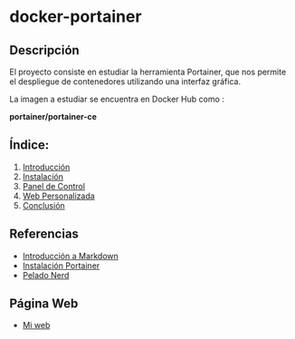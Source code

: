 # docker-portainer
## Descripción
El proyecto consiste en estudiar la herramienta Portainer, que nos permite el despliegue de contenedores utilizando una interfaz gráfica.

La imagen a estudiar se encuentra en Docker Hub como :

**portainer/portainer-ce**

## Índice:
1. [ Introducción ](https://github.com/anasalasro/docker-portainer/blob/main/introduccion.md)  
2. [ Instalación ](https://github.com/anasalasro/docker-portainer/blob/main/instalacion.md)  
3. [ Panel de Control ](https://github.com/anasalasro/docker-portainer/blob/main/paneldecontrol.md)  
4. [ Web Personalizada ](https://github.com/anasalasro/docker-portainer/blob/main/webpersonalizada.md)
5. [ Conclusión ](https://github.com/anasalasro/docker-portainer/blob/main/conclusion.md)

## Referencias
- [Introducción a Markdown](https://www.ionos.es/digitalguide/paginas-web/desarrollo-web/tutorial-de-markdown/#:~:text=Al%20igual%20que%20los%20hiperv%C3%ADnculos,a%20la%20imagen%20entre%20par%C3%A9ntesis.)  
- [Instalación Portainer](https://www.portainer.io/installation/)
- [Pelado Nerd](https://www.youtube.com/watch?v=TSot5AnS-mk)
## Página Web
- [Mi web](http://192.168.2.196:32777/)  

